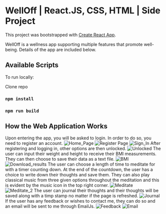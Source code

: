 # WellOff | React.JS, CSS, HTML | Side Project

This project was bootstrapped with [Create React App](https://github.com/facebook/create-react-app).

WellOff is a wellness app supporting multiple features that promote well-being. Details of the app are included below.

## Available Scripts

To run locally: 

Clone repo
### `npm install` 
### `npm run build`

## How the Web Application Works

Upon entering the app, you will be asked to login. In order to do so, you need to register an account.
![Home_Page](public/app1.jpg)
![Register Page](public/app2.jpg)
![Sign_In](public/app3.jpg)
After registering and logging in, other options are then unlocked.
![Unlocked](public/app4.jpg)
The user can input their weight and height to receive their BMI measurements. They can then choose to save their data as a text file.
![BMI](public/app5.jpg)
![Download_results](public/app6.jpg)
The user can choose a length of time to meditate for with a timer counting down. At the end of the countdown, the user has a choice to write down their thoughts and save them. They can also play classical music from three given options throughout the meditation and this is evident by the music icon in the top right corner. 
![Meditate](public/app7.jpg)
![Meditate_2](public/app8.jpg)
The user can journal their thoughts and their thoughts will be saved along with a timp stamp no matter if the page is refreshed.
![Journal](public/app9.jpg)
If the user has any feedback or wishes to contact me, they can do so and an email will be sent to me through EmailJs.
![Feedback](public/app10.jpg)
![Email](public/app11.png)






